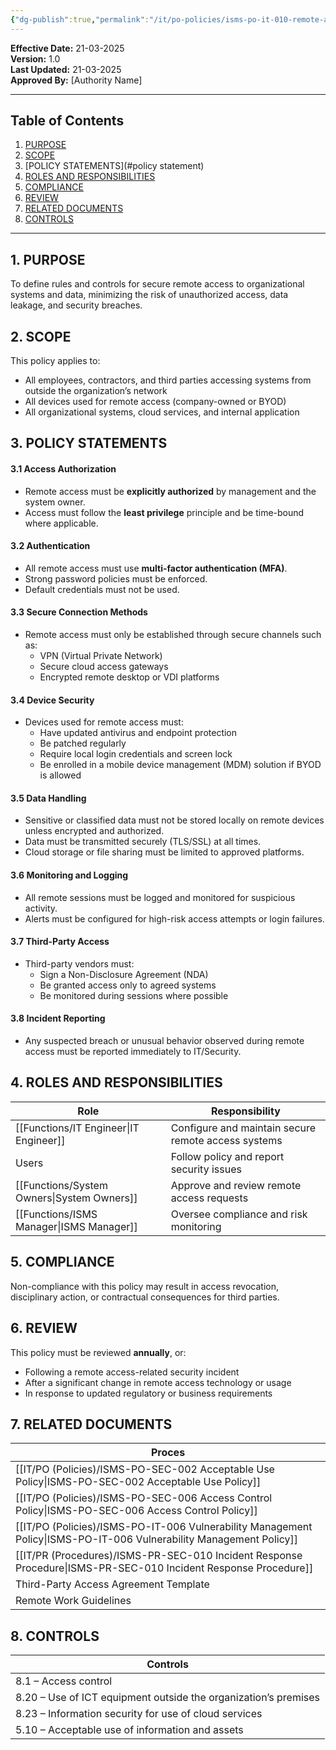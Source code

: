 ```yaml
---
{"dg-publish":true,"permalink":"/it/po-policies/isms-po-it-010-remote-access-policy/"}
---
```



**Effective Date:** 21-03-2025  
**Version:** 1.0  
**Last Updated:** 21-03-2025  
**Approved By:** [Authority Name]  


---
## **Table of Contents**  
1. [PURPOSE](#purpose)  
2. [SCOPE](#scope)  
3. [POLICY STATEMENTS](#policy statement)  
4. [ROLES AND RESPONSIBILITIES](#roles-and-responsibilities)  
5. [COMPLIANCE](#dmarc)  
6. [REVIEW](#responsibilities)  
7. [RELATED DOCUMENTS](#compliance)  
8. [CONTROLS](#registrations)  

---
## **1. PURPOSE**  
To define rules and controls for secure remote access to organizational systems and data, minimizing the risk of unauthorized access, data leakage, and security breaches.
## **2. SCOPE**
This policy applies to:
- All employees, contractors, and third parties accessing systems from outside the organization’s network
- All devices used for remote access (company-owned or BYOD)
- All organizational systems, cloud services, and internal application
 
## **3. POLICY STATEMENTS** 
 
 #### 3.1 Access Authorization
- Remote access must be **explicitly authorized** by management and the system owner.
- Access must follow the **least privilege** principle and be time-bound where applicable.
#### 3.2 Authentication

- All remote access must use **multi-factor authentication (MFA)**.
- Strong password policies must be enforced.
- Default credentials must not be used.
#### 3.3 Secure Connection Methods
- Remote access must only be established through secure channels such as:
    - VPN (Virtual Private Network)
    - Secure cloud access gateways
    - Encrypted remote desktop or VDI platforms
#### 3.4 Device Security
- Devices used for remote access must:
    - Have updated antivirus and endpoint protection
    - Be patched regularly
    - Require local login credentials and screen lock
    - Be enrolled in a mobile device management (MDM) solution if BYOD is allowed

#### 3.5 Data Handling
- Sensitive or classified data must not be stored locally on remote devices unless encrypted and authorized.
- Data must be transmitted securely (TLS/SSL) at all times.
- Cloud storage or file sharing must be limited to approved platforms.

#### 3.6 Monitoring and Logging
- All remote sessions must be logged and monitored for suspicious activity.
- Alerts must be configured for high-risk access attempts or login failures.
#### 3.7 Third-Party Access
- Third-party vendors must:
    - Sign a Non-Disclosure Agreement (NDA)
    - Be granted access only to agreed systems
    - Be monitored during sessions where possible
#### 3.8 Incident Reporting
- Any suspected breach or unusual behavior observed during remote access must be reported immediately to IT/Security.
## **4. ROLES AND RESPONSIBILITIES**

| **Role**          | **Responsibility**                                  |
| ----------------- | --------------------------------------------------- |
| [[Functions/IT Engineer\|IT Engineer]]   | Configure and maintain secure remote access systems |
| Users             | Follow policy and report security issues            |
| [[Functions/System Owners\|System Owners]] | Approve and review remote access requests           |
| [[Functions/ISMS Manager\|ISMS Manager]]  | Oversee compliance and risk monitoring              |
## **5. COMPLIANCE**  
Non-compliance with this policy may result in access revocation, disciplinary action, or contractual consequences for third parties.
## **6. REVIEW**  
This policy must be reviewed **annually**, or:
- Following a remote access-related security incident
- After a significant change in remote access technology or usage
- In response to updated regulatory or business requirements
## **7. RELATED DOCUMENTS**  

| Proces                                             |
| -------------------------------------------------- |
| [[IT/PO (Policies)/ISMS-PO-SEC-002 Acceptable Use Policy\|ISMS-PO-SEC-002 Acceptable Use Policy]]          |
| [[IT/PO (Policies)/ISMS-PO-SEC-006 Access Control Policy\|ISMS-PO-SEC-006 Access Control Policy]]          |
| [[IT/PO (Policies)/ISMS-PO-IT-006 Vulnerability Management Policy\|ISMS-PO-IT-006 Vulnerability Management Policy]] |
| [[IT/PR (Procedures)/ISMS-PR-SEC-010 Incident Response Procedure\|ISMS-PR-SEC-010 Incident Response Procedure]]    |
| Third-Party Access Agreement Template              |
| Remote Work Guidelines                             |

## **8. CONTROLS**

| Controls                                                        |
| --------------------------------------------------------------- |
| 8.1 – Access control                                            |
| 8.20 – Use of ICT equipment outside the organization’s premises |
| 8.23 – Information security for use of cloud services           |
| 5.10 – Acceptable use of information and assets                 |








